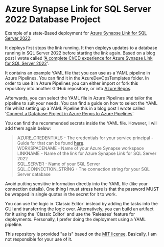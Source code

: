 # Azure Synapse Link for SQL Server 2022 Database Project

Example of a state-Based deployment for [Azure Synapse Link for SQL Server 2022](https://learn.microsoft.com/en-us/azure/synapse-analytics/synapse-link/sql-server-2022-synapse-link?WT.mc_id=DP-MVP-5004032).

It deploys first stops the link running. It then deploys updates to a database running in SQL Server 2022 before starting the link again. Based on a blog post I wrote called '[A complete CI/CD experience for Azure Synapse Link for SQL Server 2022](https://www.kevinrchant.com/2022/10/20/a-complete-ci-cd-experience-for-azure-synapse-link-for-sql-server-2022/)'.

It contains an example YAML file that you can use as a YAML pipeline in Azure Pipelines. You can find it in the AzureDevOpsTemplates folder. In order to use it in Azure Pipelines you can either import or fork this repository into another GitHub repository, or into [Azure Repos](https://bit.ly/3s4uO77).

Afterwards, you can select the YAML file in Azure Pipelines and tailor the pipeline to suit your needs. You can find a guide on how to select the YAML file whilst setting up a YAML Pipeline this in a blog post I wrote called '[Connect a Database Project in Azure Repos to Azure Pipelines](https://bit.ly/3uF1Iv9)'.

You can find the recommended secrets inside the YAML file. However, I will add them again below:
  > AZURE_CREDENTIALS - The credentials for your service principal - Guide for that can be found [here](https://github.com/Azure/login/?WT.mc_id=DP-MVP-5004032).\
  WORKSPACENAME - Name of your Azure Synapse workspace \
  LINKNAME - Name of the link for Azure Synapse Link for SQL Server 2022 \
  SQL_SERVER - Name of your SQL Server \
  SQL_CONNECTION_STRING - The connection string for your SQL Server database

Avoid putting sensitive information directly into the YAML file (like your connection details). One thing I must stress here is that the password MUST be wrapped in single quotes in the secret for it to work.

You can use the logic in 'Classic Editor' instead by adding the tasks into the GUI and transferring the logic over. Alternatively, you can build an artifact for it using the 'Classic Editor' and use the 'Releases' feature for deployments. Personally, I prefer doing the deployment using a YAML pipeline.

This repository is provided "as is" based on the [MIT license](https://opensource.org/licenses/MIT). Basically, I am not responsible for your use of it.
